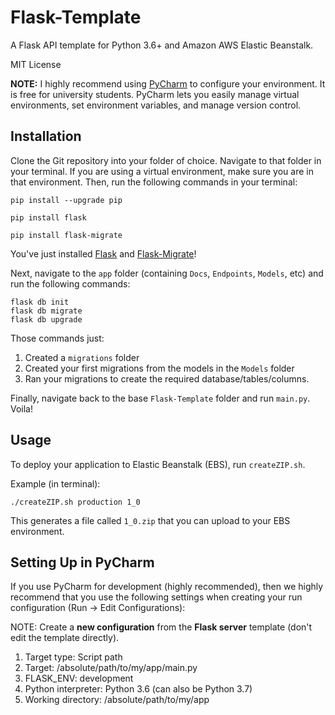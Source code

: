 # Flask-Template
A Flask API template for Python 3.6+ and Amazon AWS Elastic Beanstalk.

MIT License

**NOTE:** I highly recommend using [PyCharm](https://www.jetbrains.com/pycharm/) to configure your environment. It is free for university students. PyCharm lets you easily manage virtual environments, set environment variables, and manage version control.

## Installation

Clone the Git repository into your folder of choice. Navigate to that folder in your terminal. If you are using a virtual environment, make sure you are in that environment. Then, run the following commands in your terminal:
```
pip install --upgrade pip

pip install flask

pip install flask-migrate
```

You've just installed [Flask](http://flask.pocoo.org/) and [Flask-Migrate](https://flask-migrate.readthedocs.io/)!

Next, navigate to the `app` folder (containing `Docs`, `Endpoints`, `Models`, etc) and run the following commands:
```
flask db init
flask db migrate
flask db upgrade
```

Those commands just:
1. Created a `migrations` folder
2. Created your first migrations from the models in the `Models` folder
3. Ran your migrations to create the required database/tables/columns.

Finally, navigate back to the base `Flask-Template` folder and run `main.py`. Voila!

## Usage

To deploy your application to Elastic Beanstalk (EBS), run `createZIP.sh`.

Example (in terminal):
```
./createZIP.sh production 1_0
```

This generates a file called `1_0.zip` that you can upload to your EBS environment.

## Setting Up in PyCharm

If you use PyCharm for development (highly recommended), then we highly recommend that you use the following settings when creating your run configuration (Run -> Edit Configurations):

NOTE: Create a **new configuration** from the **Flask server** template (don't edit the template directly).

1. Target type: Script path
2. Target: /absolute/path/to/my/app/main.py
3. FLASK_ENV: development
4. Python interpreter: Python 3.6 (can also be Python 3.7)
5. Working directory: /absolute/path/to/my/app

